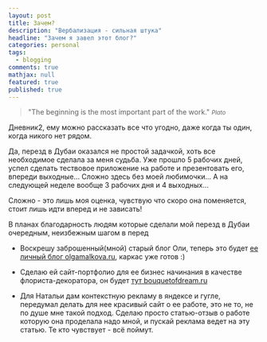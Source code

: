 ```yaml
---
layout: post
title: Зачем?
description: "Вербализация - сильная штука"
headline: "Зачем я завел этот блог?"
categories: personal
tags: 
  - blogging
comments: true
mathjax: null
featured: true
published: true
---
```


>&quot;The beginning is the most important part of the work.&quot;
><small><cite title="Plato">Plato</cite></small>

Дневник2, ему можно рассказать все что угодно, даже когда ты один, когда никого нет рядом.

Да, перезд в Дубаи оказался не простой задачкой, хоть все необходимое сделала за меня судьба.
Уже прошло 5 рабочих дней, успел сделать тествовое приложение на работе и презентовать его, впереди выходные...
Сложно здесь без моей любимочки... А на следующей неделе вообще 3 рабочих дня и 4 выходных...

Сложно - это лишь моя оценка, чувствую что скоро она поменяется, стоит лишь идти вперед и не зависать!

В планах благодарность людям которые сделали мой перезд в Дубаи очередным, неизбежным шагом в перед

- Воскрешу заброшенный(мной) старый блог Оли, теперь это будет [ее личный блог olgamalkova.ru](http://olgamalkova.ru), каркас уже готов :)

- Сделаю ей сайт-портфолио для ее бизнес начинания в качестве флориста-декоратора, он будет [тут bouquetofdream.ru](http://bouquetofdream.ru)

- Для Натальи дам контекстную рекламу в яндексе и гугле, передумал делать для нее красивый сайт о ее работе, это не то, не по душе мне такой подход.
Сделаю просто статью-отзыв о работе которую она проделала надо мной, и пускай реклама ведет на эту статью. Те кто чувствует - всё поймут.
